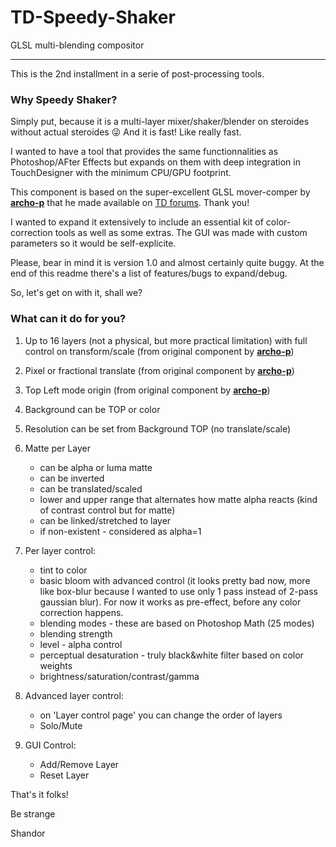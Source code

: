 # TD-Speedy-Shaker
GLSL multi-blending compositor

***


This is the 2nd installment in a serie of post-processing tools.

  
   

### Why Speedy Shaker?

Simply put, because it is a multi-layer mixer/shaker/blender on steroides without actual steroides :stuck_out_tongue_winking_eye: And it is fast! Like really fast.





I wanted to have a tool that provides the same functionnalities as Photoshop/AFter Effects but expands on them with deep integration in TouchDesigner with the minimum CPU/GPU footprint. 

This component is based on the super-excellent GLSL mover-comper by [**archo-p**](http://namethemachine.com/) that he made available on [TD forums](http://derivative.ca/Forum/viewtopic.php?f=22&t=5537&hilit=multi). Thank you!

I wanted to expand it extensively to include an essential kit of color-correction tools as well as some extras. The GUI was made with custom parameters so it would be self-explicite.

Please, bear in mind it is version 1.0 and almost certainly quite buggy. At the end of this readme there's a list of features/bugs to expand/debug.

So, let's get on with it, shall we?



### What can it do for you?


1. Up to 16 layers (not a physical, but more practical limitation) with full control on transform/scale (from original component by [**archo-p**](http://namethemachine.com/))
2. Pixel or fractional translate (from original component by [**archo-p**](http://namethemachine.com/))
3. Top Left mode origin (from original component by [**archo-p**](http://namethemachine.com/))
4. Background can be TOP or color
5. Resolution can be set from Background TOP (no translate/scale)

6. Matte per Layer
   - can be alpha or luma matte
   - can be inverted
   - can be translated/scaled
   - lower and upper range that alternates how matte alpha reacts (kind of contrast control but for matte)
   - can be linked/stretched to layer
   - if non-existent - considered as alpha=1

7. Per layer control:
   - tint to color
   - basic bloom with advanced control (it looks pretty bad now, more like box-blur because I wanted to use only 1 pass instead of 2-pass gaussian blur). For now it works as pre-effect, before any color correction happens.
   - blending modes - these are based on Photoshop Math (25 modes)
   - blending strength
   - level - alpha control
   - perceptual desaturation - truly black&white filter based on color weights
   - brightness/saturation/contrast/gamma
  
8. Advanced layer control:
   - on 'Layer control page' you can change the order of layers
   - Solo/Mute
   
9. GUI Control:
   - Add/Remove Layer
   - Reset Layer
   
   
That's it folks!

Be strange

Shandor
